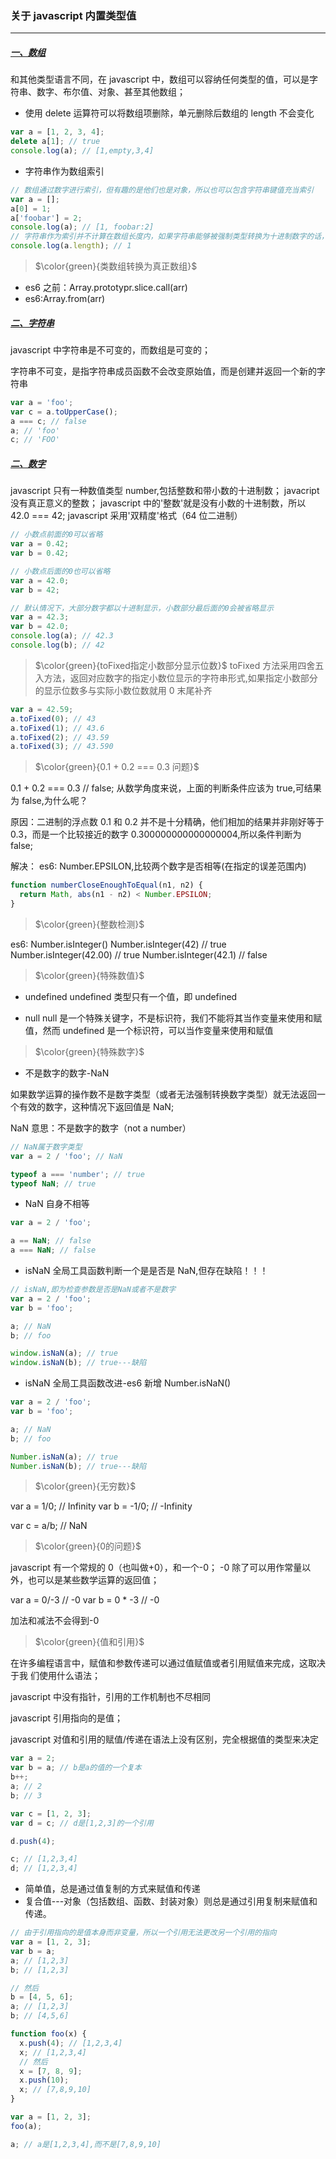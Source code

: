 ### 关于 javascript 内置类型值

---

##### [一、数组]()

和其他类型语言不同，在 javascript 中，数组可以容纳任何类型的值，可以是字符串、数字、布尔值、对象、甚至其他数组；

- 使用 delete 运算符可以将数组项删除，单元删除后数组的 length 不会变化

```js
var a = [1, 2, 3, 4];
delete a[1]; // true
console.log(a); // [1,empty,3,4]
```

- 字符串作为数组索引

```js
// 数组通过数字进行索引，但有趣的是他们也是对象，所以也可以包含字符串键值充当索引
var a = [];
a[0] = 1;
a['foobar'] = 2;
console.log(a); // [1, foobar:2]
// 字符串作为索引并不计算在数组长度内，如果字符串能够被强制类型转换为十进制数字的话，此时会被当做数字索引来处理
console.log(a.length); // 1
```

> $\color{green}{类数组转换为真正数组}$

- es6 之前：Array.prototypr.slice.call(arr)
- es6:Array.from(arr)

##### [二、字符串]()

javascript 中字符串是不可变的，而数组是可变的；

字符串不可变，是指字符串成员函数不会改变原始值，而是创建并返回一个新的字符串

```js
var a = 'foo';
var c = a.toUpperCase();
a === c; // false
a; // 'foo'
c; // 'FOO'
```

##### [二、数字]()

javascript 只有一种数值类型 number,包括整数和带小数的十进制数；
javacript 没有真正意义的整数；
javascript 中的'整数'就是没有小数的十进制数，所以 42.0 === 42;
javascript 采用'双精度'格式（64 位二进制）

```js
// 小数点前面的0可以省略
var a = 0.42;
var b = 0.42;

// 小数点后面的0也可以省略
var a = 42.0;
var b = 42;

// 默认情况下，大部分数字都以十进制显示，小数部分最后面的0会被省略显示
var a = 42.3;
var b = 42.0;
console.log(a); // 42.3
console.log(b); // 42
```

> $\color{green}{toFixed指定小数部分显示位数}$
> toFixed 方法采用四舍五入方法，返回对应数字的指定小数位显示的字符串形式,如果指定小数部分的显示位数多与实际小数位数就用 0 末尾补齐

```js
var a = 42.59;
a.toFixed(0); // 43
a.toFixed(1); // 43.6
a.toFixed(2); // 43.59
a.toFixed(3); // 43.590
```

> $\color{green}{0.1 + 0.2 === 0.3 问题}$

0.1 + 0.2 === 0.3 // false;
从数学角度来说，上面的判断条件应该为 true,可结果为 false,为什么呢？

原因：二进制的浮点数 0.1 和 0.2 并不是十分精确，他们相加的结果并非刚好等于 0.3，而是一个比较接近的数字 0.300000000000000004,所以条件判断为 false;

解决：
es6: Number.EPSILON,比较两个数字是否相等(在指定的误差范围内)

```js
function numberCloseEnoughToEqual(n1, n2) {
  return Math, abs(n1 - n2) < Number.EPSILON;
}
```

> $\color{green}{整数检测}$

es6: Number.isInteger()
Number.isInteger(42) // true
Number.isInteger(42.00) // true
Number.isInteger(42.1) // false

> $\color{green}{特殊数值}$

- undefined
  undefined 类型只有一个值，即 undefined

- null
  null 是一个特殊关键字，不是标识符，我们不能将其当作变量来使用和赋值，然而 undefined 是一个标识符，可以当作变量来使用和赋值

> $\color{green}{特殊数字}$

- 不是数字的数字-NaN

如果数学运算的操作数不是数字类型（或者无法强制转换数字类型）就无法返回一个有效的数字，这种情况下返回值是 NaN;

NaN 意思：不是数字的数字（not a number）

```js
// NaN属于数字类型
var a = 2 / 'foo'; // NaN

typeof a === 'number'; // true
typeof NaN; // true
```

- NaN 自身不相等

```js
var a = 2 / 'foo';

a == NaN; // false
a === NaN; // false
```

- isNaN 全局工具函数判断一个是是否是 NaN,但存在缺陷！！！

```js
// isNaN,即为检查参数是否是NaN或者不是数字
var a = 2 / 'foo';
var b = 'foo';

a; // NaN
b; // foo

window.isNaN(a); // true
window.isNaN(b); // true---缺陷
```

- isNaN 全局工具函数改进-es6 新增 Number.isNaN()

```js
var a = 2 / 'foo';
var b = 'foo';

a; // NaN
b; // foo

Number.isNaN(a); // true
Number.isNaN(b); // true---缺陷
```

> $\color{green}{无穷数}$

var a = 1/0; // Infinity
var b = -1/0; // -Infinity

var c = a/b; // NaN

> $\color{green}{0的问题}$

javascript 有一个常规的 0（也叫做+0），和一个-0；
-0 除了可以用作常量以外，也可以是某些数学运算的返回值；

var a = 0/-3 // -0
var b = 0 \* -3 // -0

加法和减法不会得到-0

> $\color{green}{值和引用}$

在许多编程语言中，赋值和参数传递可以通过值赋值或者引用赋值来完成，这取决于我 们使用什么语法；

javascript 中没有指针，引用的工作机制也不尽相同

javascript 引用指向的是值；

javascript 对值和引用的赋值/传递在语法上没有区别，完全根据值的类型来决定

```js
var a = 2;
var b = a; // b是a的值的一个复本
b++;
a; // 2
b; // 3

var c = [1, 2, 3];
var d = c; // d是[1,2,3]的一个引用

d.push(4);

c; // [1,2,3,4]
d; // [1,2,3,4]
```

- 简单值，总是通过值复制的方式来赋值和传递
- 复合值---对象（包括数组、函数、封装对象）则总是通过引用复制来赋值和传递。

```js
// 由于引用指向的是值本身而非变量，所以一个引用无法更改另一个引用的指向
var a = [1, 2, 3];
var b = a;
a; // [1,2,3]
b; // [1,2,3]

// 然后
b = [4, 5, 6];
a; // [1,2,3]
b; // [4,5,6]
```

```js
function foo(x) {
  x.push(4); // [1,2,3,4]
  x; // [1,2,3,4]
  // 然后
  x = [7, 8, 9];
  x.push(10);
  x; // [7,8,9,10]
}

var a = [1, 2, 3];
foo(a);

a; // a是[1,2,3,4],而不是[7,8,9,10]
```
